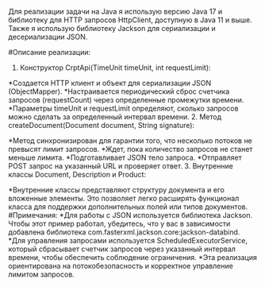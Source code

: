 Для реализации задачи на Java я использую версию Java 17 и библиотеку для HTTP запросов HttpClient, доступную в Java 11 и выше. Также я использую библиотеку Jackson для сериализации и десериализации JSON.

#Описание реализации:
1. Конструктор CrptApi(TimeUnit timeUnit, int requestLimit):

*Создается HTTP клиент и объект для сериализации JSON (ObjectMapper).
*Настраивается периодический сброс счетчика запросов (requestCount) через определенные промежутки времени.
*Параметры timeUnit и requestLimit определяют, сколько запросов можно сделать за определенный интервал времени.
2. Метод createDocument(Document document, String signature):

*Метод синхронизирован для гарантии того, что несколько потоков не превысят лимит запросов.
*Ждет, пока количество запросов не станет меньше лимита.
*Подготавливает JSON тело запроса.
*Отправляет POST запрос на указанный URL и проверяет ответ.
3. Внутренние классы Document, Description и Product:

*Внутренние классы представляют структуру документа и его вложенные элементы. Это позволяет легко расширять функционал класса для поддержки дополнительных полей или типов документов.
#Примечания:
*Для работы с JSON используется библиотека Jackson. Чтобы этот пример работал, убедитесь, что у вас в зависимости добавлена библиотека com.fasterxml.jackson.core:jackson-databind.
*Для управления запросами используется ScheduledExecutorService, который сбрасывает счетчик запросов через указанный интервал времени, чтобы обеспечить соблюдение ограничения.
*Эта реализация ориентирована на потокобезопасность и корректное управление лимитом запросов.
